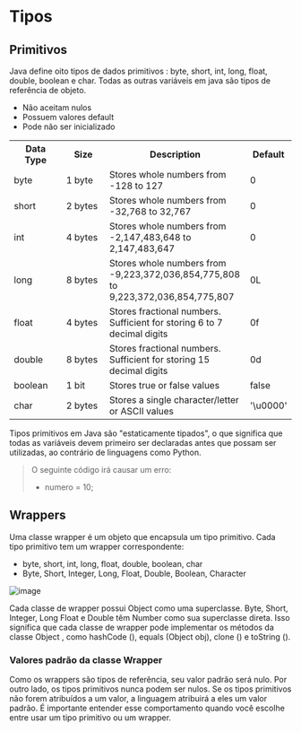 # Tipos 

## Primitivos  

Java define oito tipos de dados primitivos : byte, short, int, long, float, double, boolean e char. Todas as outras variáveis em java são tipos de referência de objeto.

- Não aceitam nulos  
- Possuem valores default  
- Pode não ser inicializado

<div class="w3-responsive">
<table class="ws-table-all notranslate">
<tbody><tr>
<th style="width:20%">Data Type</th>
<th style="width:17%">Size</th>
<th style="width:50%">Description</th>
<th style="width:13%">Default</th>
</tr>
<tr>
<td>byte</td>
<td>1 byte</td>
<td>Stores whole numbers from -128 to 127</td>
<td>0</td>
</tr>
<tr>
<td>short</td>
<td>2 bytes</td>
<td>Stores whole numbers from -32,768 to 32,767</td>
<td>0</td>
</tr>
<tr>
<td>int</td>
<td>4 bytes</td>
<td>Stores whole numbers from -2,147,483,648 to 2,147,483,647</td>
<td>0</td>
</tr>
<tr>
<td>long</td>
<td>8 bytes</td>
<td>Stores whole numbers from -9,223,372,036,854,775,808 to 
9,223,372,036,854,775,807</td>
<td>0L</td>
</tr>
<tr>
<td>float</td>
<td>4 bytes</td>
<td>Stores fractional numbers. Sufficient for 
storing 6 to 7 decimal digits</td>
<td>0f</td>
</tr>
<tr>
<td>double</td>
<td>8 bytes</td>
<td>Stores fractional numbers. Sufficient for 
storing 15 decimal digits</td>
<td>0d</td>
</tr>
<tr>
<td>boolean</td>
<td>1 bit</td>
<td>Stores true or false values</td>
<td>false</td>
</tr>
<tr>
<td>char</td>
<td>2 bytes</td>
<td>Stores a single character/letter or ASCII values</td>
<td>'\u0000'</td>
</tr>
</tbody>
</table>
</div>

Tipos primitivos em Java são "estaticamente tipados", o que significa que todas as variáveis devem primeiro ser declaradas antes que possam ser utilizadas, 
ao contrário de linguagens como Python.  
> O seguinte código irá causar um erro:
> - numero = 10;

## Wrappers

Uma classe wrapper é um objeto que encapsula um tipo primitivo. Cada tipo primitivo tem um wrapper correspondente:  
- byte, short, int, long, float, double, boolean, char  
- Byte, Short, Integer, Long, Float, Double, Boolean, Character  

![image](https://user-images.githubusercontent.com/7232708/126391897-5e8d7f0e-3a41-4efb-9ba3-5fdfd4a6f57f.png)  

Cada classe de wrapper possui Object como uma superclasse. Byte, Short, Integer, Long Float e Double têm Number como sua superclasse direta. 
Isso significa que cada classe de wrapper pode implementar os métodos da classe Object , como hashCode (), equals (Object obj), clone () e toString ().  

### Valores padrão da classe Wrapper  
Como os wrappers são tipos de referência, seu valor padrão será nulo. Por outro lado, os tipos primitivos nunca podem ser nulos. 
Se os tipos primitivos não forem atribuídos a um valor, a linguagem atribuirá a eles um valor padrão. É importante entender esse comportamento 
quando você escolhe entre usar um tipo primitivo ou um wrapper.  
